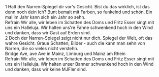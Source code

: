 <section class="verse" id="1"><span>1</span>
Halt den Narren-Spiegel dir vor's Gesicht.
Bist du das wirklich, ist das denn noch dein Ich?
Bunt bemalt mit Farben, so funkelnd und schön.
Ein mal im Jahr kann sich ein Jahr so sehn.
</section>
<section class="refrain" id="refrain"><span>Refrain</span>
Wir alle, wir leben im Schatten des Doms
und Fritz Esser singt mit uns ein Halleluja.
Wir halten uns're Fahne schwenkend hoch in den Wind
und danken, dass wir Gast auf Erden sind.
</section>
<section class="verse" id="2"><span>2</span>
Doch der Narren-Spiegel zeigt nicht nur dich.
Spiegel der Welt, oft das wahre Gesicht.
Graue Schatten, Bilder - auch die kann man sehn
von Narren, die so vieles nicht verstehn.</section>
<section class="verse" id="3"><span>Bridge</span>
Ave, ave
Ave in Mainz, Limburg und Mainz am Rhein</section>
<section class="refrain" id="4"><span>Refrain</span>
Wir alle, wir leben im Schatten des Doms
und Fritz Esser singt mit uns ein Halleluja.
Wir halten unser Banner schwenkend hoch in den Wind
und danken, dass wir keine MJFler sind.</section>
